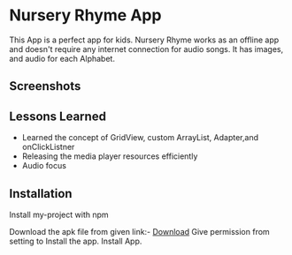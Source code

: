 # Nursery Rhyme App

This App is a perfect app for kids. Nursery Rhyme works as an offline app and doesn't require any internet connection for audio songs. It has images, and audio for each Alphabet.
## Screenshots

## Lessons Learned
- Learned the concept of GridView, custom ArrayList, Adapter,and onClickListner
- Releasing the media player resources efficiently
- Audio focus
## Installation

Install my-project with npm

  Download the apk file from given link:-
  [Download](https://drive.google.com/drive/u/0/folders/1VSwDS6Y3RPcRULcHUyUdsIaFp_wzPbic)
  Give permission from setting to Install the app.
  Install App.

